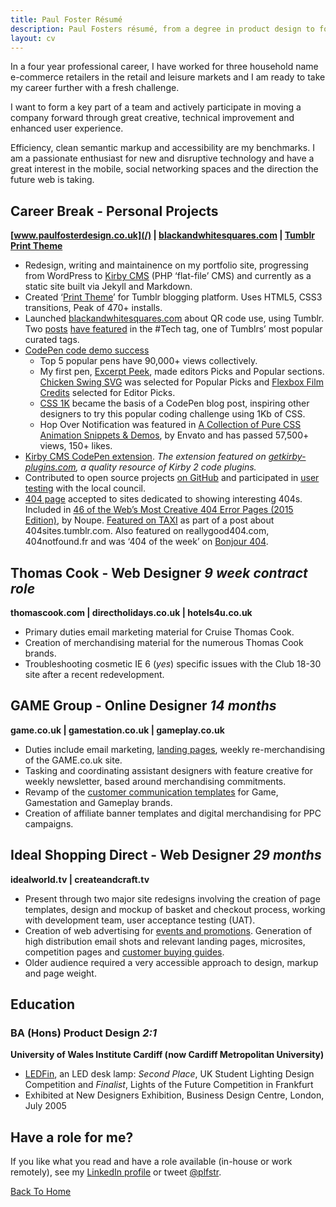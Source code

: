 ```yaml
---
title: Paul Foster Résumé
description: Paul Fosters résumé, from a degree in product design to four years work web design experience for some high street brands.
layout: cv
---
```

In a four year professional career, I have worked for three household name e-commerce retailers in the retail and leisure markets and I am ready to take my career further with a fresh challenge.

I want to form a key part of a team and actively participate in moving a company forward through great creative, technical improvement and enhanced user experience.

Efficiency, clean semantic markup and accessibility are my benchmarks. I am a passionate enthusiast for new and disruptive technology and have a great interest in the mobile, social networking spaces and the direction the future web is taking.

## Career Break - Personal Projects

**[www.paulfosterdesign.co.uk](/) | [blackandwhitesquares.com](http://blackandwhitesquares.com) | [Tumblr Print Theme](https://www.tumblr.com/theme/30839)**

*	Redesign, writing and maintainence on my portfolio site, progressing from WordPress to [Kirby CMS](http://www.paulfosterdesign.co.uk/blog/portfolio-redesign/) (PHP ‘flat-file’ CMS) and currently as a static site built via Jekyll and Markdown.
*	Created ‘[Print Theme](/work/print-theme/)’ for Tumblr blogging platform. Uses HTML5, CSS3 transitions, Peak of 470+ installs.
*	Launched [blackandwhitesquares.com](http://blackandwhitesquares.com) about QR code use, using Tumblr. Two [posts](http://blackandwhitesquares.com/all-new-mercedes-cars-will-feature-safety-info-and) [have featured](http://blackandwhitesquares.com/google-glass-qrcode) in the #Tech tag, one of Tumblrs’ most popular curated tags.
*	[CodePen code demo success](https://codepen.io/plfstr/popular/)
 	+ Top 5 popular pens have 90,000+ views collectively. 
	+ My first pen, [Excerpt Peek](/blog/excerpt-peek/), made editors Picks and Popular sections. [Chicken Swing SVG](/blog/chicken-swing-svg/) was selected for Popular Picks and [Flexbox Film Credits](/blog/flexbox-film-credits/) selected for Editor Picks. 
	+ [CSS 1K](/blog/css1k-on-codepen/) became the basis of a CodePen blog post, inspiring other designers to try this popular coding challenge using 1Kb of CSS. 
	+ Hop Over Notification was featured in [A Collection of Pure CSS Animation Snippets & Demos](http://marketblog.envato.com/inspirations/pure-css-animation-snippets/), by Envato and has passed 57,500+ views, 150+ likes.
*	[Kirby CMS CodePen extension](/blog/kirbytag-codepen/). _The extension featured on [getkirby-plugins.com](http://getkirby-plugins.com/), a quality resource of Kirby 2 code plugins._
*	Contributed to open source projects [on GitHub](https://github.com/plfstr) and participated in [user testing](/blog/council-website-testing/) with the local council.
*	[404 page](/404notfound/) accepted to sites dedicated to showing interesting 404s. Included in [46 of the Web’s Most Creative 404 Error Pages (2015 Edition)](http://www.noupe.com/design/46-of-the-webs-most-creative-404-error-pages-2015-edition-88506.html), by Noupe. [Featured on TAXI](http://designtaxi.com/news/371534/A-Tumblr-Blog-Featuring-Creative-404-Webpages/) as part of a post about 404sites.tumblr.com. Also featured on reallygood404.com, 404notfound.fr and was ‘404 of the week’ on [Bonjour 404](http://www.bonjour404.fr/post/138469844000/paul-foster-design).


## Thomas Cook - Web Designer _9 week contract role_

**thomascook.com | directholidays.co.uk | hotels4u.co.uk**

*	Primary duties email marketing material for Cruise Thomas Cook. 
*	Creation of merchandising material for the numerous Thomas Cook brands.
*	Troubleshooting cosmetic IE 6 (_yes_) specific issues with the Club 18-30 site after a recent redevelopment.


## GAME Group - Online Designer _14 months_

**game.co.uk | gamestation.co.uk | gameplay.co.uk**

*	Duties include email marketing, [landing pages](/work/nintendo-hub/), weekly re-merchandising of the GAME.co.uk site.
*	Tasking and coordinating assistant designers with feature creative for weekly newsletter, based around merchandising commitments.
*	Revamp of the [customer communication templates](/work/gameplay-templates/) for Game, Gamestation and Gameplay brands.
*	Creation of affiliate banner templates and digital merchandising for PPC campaigns.


## Ideal Shopping Direct - Web Designer _29 months_

**idealworld.tv | createandcraft.tv**

*	Present through two major site redesigns involving the creation of page templates, design and mockup of basket and checkout process, working with development team, user acceptance testing (UAT).
*	Creation of web advertising for [events and promotions](/work/christmas-cracker/). Generation of high distribution email shots and relevant landing pages, microsites, competition pages and [customer buying guides](/work/ringsize-guide/).
*	Older audience required a very accessible approach to design, markup and page weight.


## Education

### BA (Hons) Product Design _2:1_

**University of Wales Institute Cardiff (now Cardiff Metropolitan University)**

*	[LEDFin](/ledfin/), an LED desk lamp: _Second Place_, UK Student Lighting Design Competition and _Finalist_, Lights of the Future Competition in Frankfurt
*	Exhibited at New Designers Exhibition, Business Design Centre, London, July 2005


## Have a role for me?

If you like what you read and have a role available (in-house or work remotely), see my [LinkedIn profile](https://www.linkedin.com/in/paulfosterdesign) or tweet [@plfstr](https://twitter.com/plfstr).

[Back To Home](/)